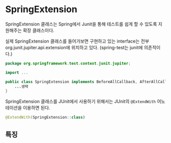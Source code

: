 # SpringExtension
SpringExtension 클래스는 Spring에서 Junit을 통해 테스트를 쉽게 할 수 있도록 지원해주는 확장 클래스이다.

실제 SpringExtension 클래스를 들어가보면 구현하고 있는 interface는 전부 org.junit.jupiter.api.extension에 위치하고 있다. (spring-test는 junit에 의존적이다.) 

``` java
package org.springframework.test.context.junit.jupiter;

import ...

public class SpringExtension implements BeforeAllCallback, AfterAllCallback, TestInstancePostProcessor, BeforeEachCallback, AfterEachCallback, BeforeTestExecutionCallback, AfterTestExecutionCallback, ParameterResolver {
    ...생략
}
```

SpringExtension 클래스를 JUnit에서 사용하기 위해서는 JUnit의 `@ExtendWith` 어노테이션을 이용하면 된다.

```kotlin
@ExtendWith(SpringExtension::class)
```

## 특징
